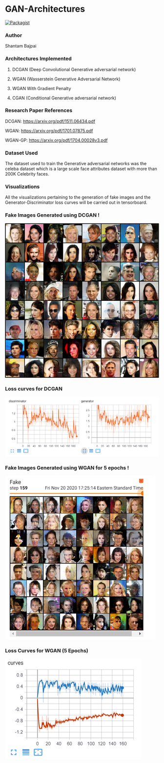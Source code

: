 # GAN-Architectures

[![Packagist](https://img.shields.io/packagist/l/doctrine/orm.svg)](LICENSE.md)

### Author
Shantam Bajpai 

### Architectures Implemented
1. DCGAN (Deep Convolutional Generative adversarial network)

2. WGAN (Wasserstein Generative Adversarial Network)

3. WGAN With Gradient Penalty

4. CGAN (Conditional Generative adversarial network)

### Research Paper References
DCGAN: https://arxiv.org/pdf/1511.06434.pdf

WGAN: https://arxiv.org/pdf/1701.07875.pdf

WGAN-GP: https://arxiv.org/pdf/1704.00028v3.pdf

### Dataset Used
The dataset used to train the Generative adversarial networks was the celeba dataset which is a large scale face attributes dataset with more than 200K Celebrity faces.

### Visualizations

All the visualizations pertaining to the generation of fake images and the Generator-Discriminator loss curves will be carried out in tensorboard.  

### Fake Images Generated using DCGAN !
![Screenshot](DCGAN/Fake_images.png) 

### Loss curves for DCGAN
![Screenshot](DCGAN/loss_curves.PNG)

### Fake Images Generated using WGAN for 5 epochs !
![Screenshot](Wasserstein_GAN/fake_images_WGAN.PNG)

### Loss Curves for WGAN (5 Epochs)
![Screenshot](Wasserstein_GAN/loss_curves_WGAN.PNG)
